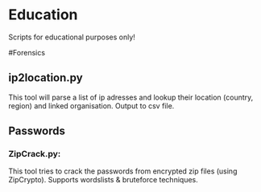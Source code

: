 # Education
Scripts for educational purposes only!

#Forensics
## ip2location.py
This tool will parse a list of ip adresses and lookup their location (country, region) and linked organisation. Output to csv file. 

## Passwords
### ZipCrack.py: 
This tool tries to crack the passwords from encrypted zip files (using ZipCrypto). Supports wordslists & bruteforce techniques.

